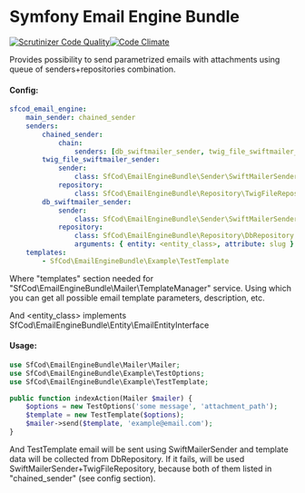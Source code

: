 Symfony Email Engine Bundle
===========================

[![Scrutinizer Code Quality](https://scrutinizer-ci.com/g/sfcod/email-engine/badges/quality-score.png?b=master)](https://scrutinizer-ci.com/g/sfcod/email-engine/?branch=master)[![Code Climate](https://codeclimate.com/github/sfcod/email-engine/badges/gpa.svg)](https://codeclimate.com/github/sfcod/email-engine)

Provides possibility to send parametrized emails with attachments using queue of senders+repositories combination.

#### Config:
```yaml
sfcod_email_engine:
    main_sender: chained_sender
    senders:
        chained_sender:
            chain:
                senders: [db_swiftmailer_sender, twig_file_swiftmailer_sender]
        twig_file_swiftmailer_sender:
            sender:
                class: SfCod\EmailEngineBundle\Sender\SwiftMailerSender
            repository:
                class: SfCod\EmailEngineBundle\Repository\TwigFileRepository
        db_swiftmailer_sender:
            sender:
                class: SfCod\EmailEngineBundle\Sender\SwiftMailerSender
            repository:
                class: SfCod\EmailEngineBundle\Repository\DbRepository
                arguments: { entity: <entity_class>, attribute: slug }
    templates:
        - SfCod\EmailEngineBundle\Example\TestTemplate
```

Where "templates" section needed for "SfCod\EmailEngineBundle\Mailer\TemplateManager" service.
Using which you can get all possible email template parameters, description, etc.

And <entity_class> implements SfCod\EmailEngineBundle\Entity\EmailEntityInterface

#### Usage:

```php
use SfCod\EmailEngineBundle\Mailer\Mailer;
use SfCod\EmailEngineBundle\Example\TestOptions;
use SfCod\EmailEngineBundle\Example\TestTemplate;

public function indexAction(Mailer $mailer) {
    $options = new TestOptions('some message', 'attachment_path');
    $template = new TestTemplate($options);
    $mailer->send($template, 'example@email.com');
}
```

And TestTemplate email will be sent using SwiftMailerSender and template data will be collected from DbRepository.
If it fails, will be used SwiftMailerSender+TwigFileRepository, because both of them listed in "chained_sender" (see config section).